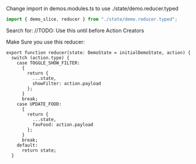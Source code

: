 Change import in demos.modules.ts to use ./state/demo.reducer.typed

```typescript
import { demo_slice, reducer } from "./state/demo.reducer.typed";
```

Search for: //TODO: Use this until before Action Creators

Make Sure you use this reducer:

```
export function reducer(state: DemoState = initialDemoState, action) {
  switch (action.type) {
    case TOGGLE_SHOW_FILTER:
      {
        return {
          ...state,
          showFilter: action.payload
        };
      }
      break;
    case UPDATE_FOOD:
      {
        return {
          ...state,
          favFood: action.payload
        };
      }
      break;
    default:
      return state;
  }
```
